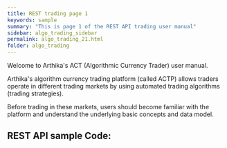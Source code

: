 ```yaml
---
title: REST trading page 1
keywords: sample
summary: "This is page 1 of the REST API trading user manual"
sidebar: algo_trading_sidebar
permalink: algo_trading_21.html
folder: algo_trading
---
```

Welcome to Arthika's ACT (Algorithmic Currency Trader) user manual.

Arthika's algorithm currency trading platform (called ACTP) allows traders operate in different trading markets  by using automated trading algorithms (trading strategies).

Before trading in these markets, users should become familiar with the platform and understand the underlying basic concepts and data model.

## REST API sample Code:   

